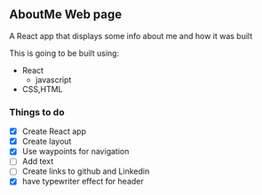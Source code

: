 ## AboutMe Web page
A React app that displays some info about me and how it was built

This is going to be built using:
* React
  * javascript
* CSS,HTML

### Things to do

- [x] Create React app
- [x] Create layout
- [x] Use waypoints for navigation
- [ ] Add text
- [ ] Create links to github and Linkedin
- [x] have typewriter effect for header
